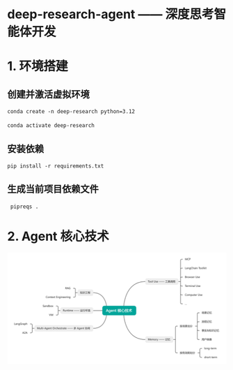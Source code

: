# deep-research-agent —— 深度思考智能体开发

# 1. 环境搭建

## 创建并激活虚拟环境

```shell
conda create -n deep-research python=3.12

conda activate deep-research
```

## 安装依赖

```shell
pip install -r requirements.txt
```

## 生成当前项目依赖文件

```shell
 pipreqs .
```

# 2. Agent 核心技术
![Agent 核心技术](./Agent核心技术.png)
